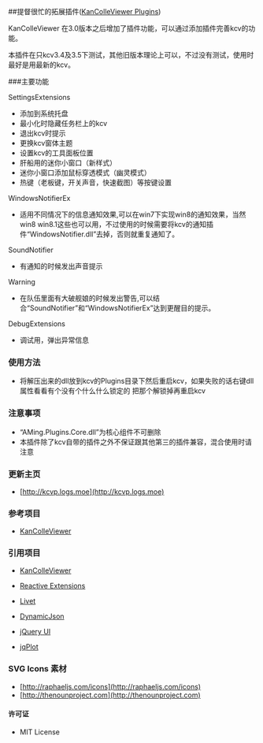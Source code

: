 ##提督很忙的拓展插件([KanColleViewer Plugins](http://kcvp.logs.moe))

KanColleViewer 在3.0版本之后增加了插件功能，可以通过添加插件完善kcv的功能。

本插件在只kcv3.4及3.5下测试，其他旧版本理论上可以，不过没有测试，使用时最好是用最新的kcv。


###主要功能

SettingsExtensions

* 添加到系统托盘
* 最小化时隐藏任务栏上的kcv
* 退出kcv时提示
* 更换kcv窗体主题
* 设置kcv的工具面板位置
* 肝船用的迷你小窗口（新样式）
* 迷你小窗口添加鼠标穿透模式（幽灵模式）
* 热键（老板键，开关声音，快速截图）等按键设置

WindowsNotifierEx

* 适用不同情况下的信息通知效果,可以在win7下实现win8的通知效果，当然win8 win8.1这些也可以用，不过使用的时候需要将kcv的通知插件“WindowsNotifier.dll”去掉，否则就重复通知了。

SoundNotifier

* 有通知的时候发出声音提示

Warning

* 在队伍里面有大破舰娘的时候发出警告,可以结合“SoundNotifier”和“WindowsNotifierEx”达到更醒目的提示。

DebugExtensions

* 调试用，弹出异常信息

### 使用方法

* 将解压出来的dll放到kcv的Plugins目录下然后重启kcv，如果失败的话右键dll属性看看有个没有个什么什么锁定的 把那个解锁掉再重启kcv

### 注意事项

* “AMing.Plugins.Core.dll”为核心组件不可删除
* 本插件除了kcv自带的插件之外不保证跟其他第三的插件兼容，混合使用时请注意

### 更新主页

* [http://kcvp.logs.moe](http://kcvp.logs.moe)

### 参考项目

* [KanColleViewer](https://github.com/Grabacr07/KanColleViewer)

### 引用项目

* [KanColleViewer](https://github.com/Grabacr07/KanColleViewer)
* [Reactive Extensions](http://rx.codeplex.com/)
* [Livet](http://ugaya40.net/livet)
* [DynamicJson](http://dynamicjson.codeplex.com/)

* [jQuery UI](http://jqueryui.com/)
* [jqPlot](http://www.jqplot.com/)

### SVG Icons 素材

* [http://raphaeljs.com/icons](http://raphaeljs.com/icons)
* [http://thenounproject.com](http://thenounproject.com)


#### 许可证

* MIT License
